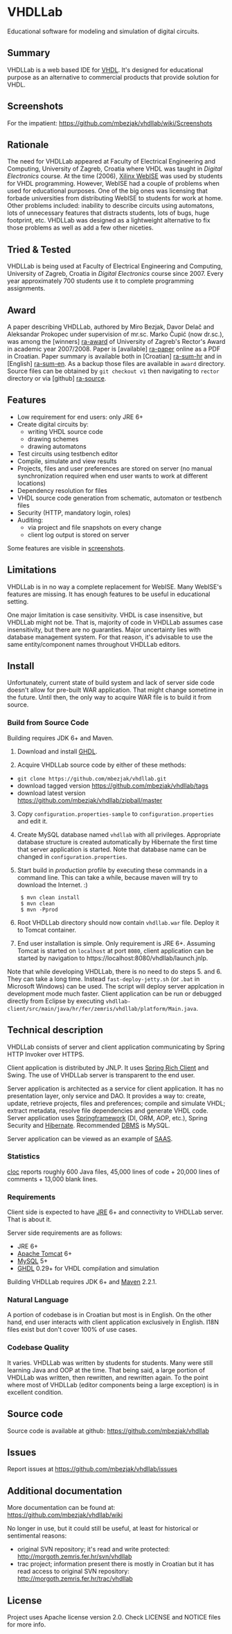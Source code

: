 # VHDLLab
Educational software for modeling and simulation of digital circuits.

## Summary
VHDLLab is a web based IDE for [VHDL](http://en.wikipedia.org/wiki/Vhdl). It's
designed for educational purpose as an alternative to commercial products that
provide solution for VHDL.

## Screenshots
For the impatient: https://github.com/mbezjak/vhdllab/wiki/Screenshots

## Rationale
The need for VHDLLab appeared at Faculty of Electrical Engineering and
Computing, University of Zagreb, Croatia where VHDL was taught in *Digital
Electronics* course. At the time (2006), [Xilinx WebISE](http://www.xilinx.com)
was used by students for VHDL programming. However, WebISE had a couple of
problems when used for educational purposes. One of the big ones was licensing
that forbade universities from distributing WebISE to students for work at home.
Other problems included: inability to describe circuits using automatons, lots
of unnecessary features that distracts students, lots of bugs, huge footprint,
etc. VHDLLab was designed as a lightweight alternative to fix those problems as
well as add a few other niceties.

## Tried & Tested
VHDLLab is being used at Faculty of Electrical Engineering and Computing,
University of Zagreb, Croatia in *Digital Electronics* course since 2007. Every
year approximately 700 students use it to complete programming assignments.

## Award
A paper describing VHDLLab, authored by Miro Bezjak, Davor Delač and Aleksandar
Prokopec under supervision of mr.sc. Marko Čupić (now dr.sc.), was among the
[winners] [ra-award] of University of Zagreb's Rector's Award in academic year
2007/2008. Paper is [available] [ra-paper] online as a PDF in Croatian. Paper
summary is available both in [Croatian] [ra-sum-hr] and in [English]
[ra-sum-en]. As a backup those files are available in `award` directory. Source
files can be obtained by `git checkout v1` then navigating to `rector` directory
or via [github] [ra-source].

[ra-award]:  http://www.unizg.hr/fileadmin/rektorat/dokumenti/rektnagrade/Rektorova_nagrada_2007-2008.pdf
[ra-paper]:  http://java.zemris.fer.hr/rektor/vhdllab/vhdllab-rad.pdf
[ra-sum-hr]: http://java.zemris.fer.hr/rektor/vhdllab/sazetak.html
[ra-sum-en]: http://java.zemris.fer.hr/rektor/vhdllab/summary.html
[ra-source]: https://github.com/mbezjak/vhdllab/tree/v1/rector

## Features

 * Low requirement for end users: only JRE 6+
 * Create digital circuits by:
    * writing VHDL source code
    * drawing schemes
    * drawing automatons
 * Test circuits using testbench editor
 * Compile, simulate and view results
 * Projects, files and user preferences are stored on server (no manual
   synchronization required when end user wants to work at different locations)
 * Dependency resolution for files
 * VHDL source code generation from schematic, automaton or testbench files
 * Security (HTTP, mandatory login, roles)
 * Auditing:
    * via project and file snapshots on every change
    * client log output is stored on server

Some features are visible in
[screenshots](https://github.com/mbezjak/vhdllab/wiki/Screenshots).

## Limitations
VHDLLab is in no way a complete replacement for WebISE. Many WebISE's features
are missing. It has enough features to be useful in educational setting.

One major limitation is case sensitivity. VHDL is case insensitive, but VHDLLab
might not be. That is, majority of code in VHDLLab assumes case insensitivity,
but there are no guaranties. Major uncertainty lies with database management
system. For that reason, it's advisable to use the same entity/component names
throughout VHDLLab editors.

## Install
Unfortunately, current state of build system and lack of server side code
doesn't allow for pre-built WAR application. That might change sometime in the
future. Until then, the only way to acquire WAR file is to build it from source.

### Build from Source Code
Building requires JDK 6+ and Maven.

1. Download and install [GHDL](http://ghdl.free.fr).

2. Acquire VHDLLab source code by either of these methods:

 * `git clone https://github.com/mbezjak/vhdllab.git`
 * download tagged version https://github.com/mbezjak/vhdllab/tags
 * download latest version https://github.com/mbezjak/vhdllab/zipball/master

3. Copy `configuration.properties-sample` to `configuration.properties` and edit
it.

4. Create MySQL database named `vhdllab` with all privileges. Appropriate
database structure is created automatically by Hibernate the first time that
server application is started. Note that database name can be changed in
`configuration.properties`.

5. Start build in *production* profile by executing these commands in a command
line. This can take a while, because maven will try to download the Internet. :)

        $ mvn clean install
        $ mvn clean
        $ mvn -Pprod

6. Root VHDLLab directory should now contain `vhdllab.war` file. Deploy it to
Tomcat container.

7. End user installation is simple. Only requirement is JRE 6+. Assuming Tomcat
is started on `localhost` at port `8080`, client application can be started by
navigation to https://localhost:8080/vhdllab/launch.jnlp.

Note that while developing VHDLLab, there is no need to do steps 5. and 6. They
can take a long time. Instead `fast-deploy-jetty.sh` (or `.bat` in Microsoft
Windows) can be used. The script will deploy server applcation in development
mode much faster. Client application can be run or debugged directly from
Eclipse by executing
`vhdllab-client/src/main/java/hr/fer/zemris/vhdllab/platform/Main.java`.

## Technical description
VHDLLab consists of server and client application communicating by Spring HTTP
Invoker over HTTPS.

Client application is distributed by JNLP. It uses
[Spring Rich Client](spring-rich-c.sourceforge.net) and Swing. The use of
VHDLLab server is transparent to the end user.

Server application is architected as a service for client application. It has no
presentation layer, only service and DAO. It provides a way to: create, update,
retrieve projects, files and preferences; compile and simulate VHDL; extract
metadata, resolve file dependencies and generate VHDL code. Server application
uses [Springframework](http://www.springframework.org) (DI, ORM, AOP, etc.),
Spring Security and [Hibernate](http://www.hibernate.org). Recommended
[DBMS](http://en.wikipedia.org/wiki/Dbms) is MySQL.

Server application can be viewed as an example of
[SAAS](http://en.wikipedia.org/wiki/Software_as_a_Service).

### Statistics
[cloc](http://cloc.sourceforge.net) reports roughly 600 Java files, 45,000 lines
of code + 20,000 lines of comments + 13,000 blank lines.

### Requirements
Client side is expected to have [JRE](http://java.com) 6+ and connectivity to
VHDLLab server. That is about it.

Server side requirements are as follows:

 * JRE 6+
 * [Apache Tomcat](http://tomcat.apache.org) 6+
 * [MySQL](http://www.mysql.com) 5+
 * [GHDL](http://ghdl.free.fr) 0.29+ for VHDL compilation and simulation

Building VHDLLab requires JDK 6+ and [Maven](http://maven.apache.org) 2.2.1.

### Natural Language
A portion of codebase is in Croatian but most is in English. On the other hand,
end user interacts with client application exclusively in English. I18N files
exist but don't cover 100% of use cases.

### Codebase Quality
It varies. VHDLLab was written by students for students. Many were still
learning Java and OOP at the time. That being said, a large portion of VHDLLab
was written, then rewritten, and rewritten again. To the point where most of
VHDLLab (editor components being a large exception) is in excellent condition.

## Source code
Source code is available at github: https://github.com/mbezjak/vhdllab

## Issues
Report issues at https://github.com/mbezjak/vhdllab/issues

## Additional documentation
More documentation can be found at: https://github.com/mbezjak/vhdllab/wiki

No longer in use, but it could still be useful, at least for historical or
sentimental reasons:

 * original SVN repository; it's read and write protected:
   http://morgoth.zemris.fer.hr/svn/vhdllab
 * trac project; information present there is mostly in Croatian but it has read
   access to original SVN repository: http://morgoth.zemris.fer.hr/trac/vhdllab

## License
Project uses Apache license version 2.0. Check LICENSE and NOTICE files for
more info.

